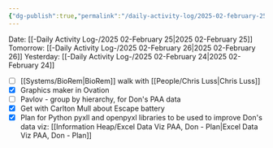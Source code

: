 ```yaml
---
{"dg-publish":true,"permalink":"/daily-activity-log/2025-02-february-25/","noteIcon":"","created":"2025-02-25T07:55:52.668-06:00"}
---
```


Date: [[-Daily Activity Log-/2025 02-February 25\|2025 02-February 25]]
Tomorrow: [[-Daily Activity Log-/2025 02-February 26\|2025 02-February 26]]
Yesterday: [[-Daily Activity Log-/2025 02-February 24\|2025 02-February 24]]

- [ ] [[Systems/BioRem\|BioRem]] walk with [[People/Chris Luss\|Chris Luss]]
- [x] Graphics maker in Ovation
- [ ] Pavlov - group by hierarchy, for Don's PAA data
- [x] Get with Carlton Mull about Escape battery
- [x] Plan for Python pyxll and openpyxl libraries to be used to improve Don's data viz: [[Information Heap/Excel Data Viz PAA, Don - Plan\|Excel Data Viz PAA, Don - Plan]]
